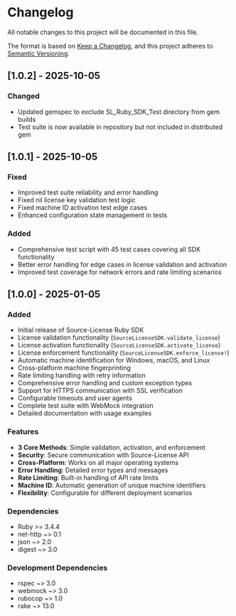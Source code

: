 # Changelog

All notable changes to this project will be documented in this file.

The format is based on [Keep a Changelog](https://keepachangelog.com/en/1.0.0/),
and this project adheres to [Semantic Versioning](https://semver.org/spec/v2.0.0.html).

## [1.0.2] - 2025-10-05

### Changed
- Updated gemspec to exclude SL_Ruby_SDK_Test directory from gem builds
- Test suite is now available in repository but not included in distributed gem

## [1.0.1] - 2025-10-05

### Fixed
- Improved test suite reliability and error handling
- Fixed nil license key validation test logic
- Fixed machine ID activation test edge cases
- Enhanced configuration state management in tests

### Added
- Comprehensive test script with 45 test cases covering all SDK functionality
- Better error handling for edge cases in license validation and activation
- Improved test coverage for network errors and rate limiting scenarios

## [1.0.0] - 2025-01-05

### Added
- Initial release of Source-License Ruby SDK
- License validation functionality (`SourceLicenseSDK.validate_license`)
- License activation functionality (`SourceLicenseSDK.activate_license`)  
- License enforcement functionality (`SourceLicenseSDK.enforce_license!`)
- Automatic machine identification for Windows, macOS, and Linux
- Cross-platform machine fingerprinting
- Rate limiting handling with retry information
- Comprehensive error handling and custom exception types
- Support for HTTPS communication with SSL verification
- Configurable timeouts and user agents
- Complete test suite with WebMock integration
- Detailed documentation with usage examples

### Features
- **3 Core Methods**: Simple validation, activation, and enforcement
- **Security**: Secure communication with Source-License API
- **Cross-Platform**: Works on all major operating systems
- **Error Handling**: Detailed error types and messages
- **Rate Limiting**: Built-in handling of API rate limits
- **Machine ID**: Automatic generation of unique machine identifiers
- **Flexibility**: Configurable for different deployment scenarios

### Dependencies
- Ruby >= 3.4.4
- net-http ~> 0.1
- json ~> 2.0
- digest ~> 3.0

### Development Dependencies
- rspec ~> 3.0
- webmock ~> 3.0
- rubocop ~> 1.0
- rake ~> 13.0
